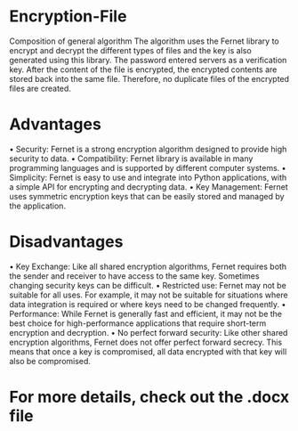 # Encryption-File

Composition of general algorithm
The algorithm uses the Fernet library to encrypt and decrypt the different types of files and the key is also generated using this library. The password entered servers as a verification key. After the content of the file is encrypted, the encrypted contents are stored back into the same file. Therefore, no duplicate files of the encrypted files are created.

# Advantages 
•	Security: Fernet is a strong encryption algorithm designed to provide high security to data.
•	Compatibility: Fernet library is available in many programming languages and is supported by different computer systems.
•	Simplicity: Fernet is easy to use and integrate into Python applications, with a simple API for encrypting and decrypting data.
•	Key Management: Fernet uses symmetric encryption keys that can be easily stored and managed by the application.

# Disadvantages
•	Key Exchange: Like all shared encryption algorithms, Fernet requires both the sender and receiver to have access to the same key. Sometimes changing security keys can be difficult.
•	Restricted use: Fernet may not be suitable for all uses. For example, it may not be suitable for situations where data integration is required or where keys need to be changed frequently.
•	Performance: While Fernet is generally fast and efficient, it may not be the best choice for high-performance applications that require short-term encryption and decryption.
•	No perfect forward security: Like other shared encryption algorithms, Fernet does not offer perfect forward secrecy. This means that once a key is compromised, all data encrypted with that key will also be compromised.

# For more details, check out the .docx file
